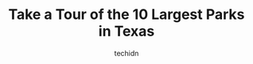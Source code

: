 ---
layout: ampstory
image: https://i0.wp.com/paketmu.com/wp-content/uploads/2023/06/pedernales-falls-state-park-0-in-texas-1686364379.jpeg?resize=640,853
author: techidn
featured: false
description: Explore the diverse Park scene in Texas, home to an incredible selection of 10 establishments catering to every taste. Whether youre in search of iconic favorites or undiscovered treasures,
title: Take a Tour of the 10 Largest Parks in Texas
cover:
   title: Take a Tour of the 10 Largest Parks in Texas
   subtitle: RICKPATE
   background: https://paketmu.com/wp-content/uploads/2023/06/pedernales-falls-state-park-0-in-texas-1686364379.jpeg

pages: 
 - layout: thirds
   top: <h1>#1 Palo Duro Canyon State Park</h1>
   bottom: "<p>What am amazing place!   Even with a very rainy week, the nature here is awe inspiring.  Campgrounds are well maintained.  Bathrooms with showers are great.  Roads are we</p>"
   background: https://paketmu.com/wp-content/uploads/2023/06/pedernales-falls-state-park-1-in-texas-1686364379.jpeg
   backgroundblur: true
 - layout: thirds
   top: <h1>#2 Big Bend National Park</h1>
   bottom: "<p>You have to remember going in that this is Big Bend national Park. Its remote, there are unpaved roads, some of the terrain is flat with tons of bushes,  and its hot. T</p>"
   background: https://paketmu.com/wp-content/uploads/2023/06/pedernales-falls-state-park-2-in-texas-1686364379.jpeg
   cta:
      link: https://paketmu.com/take-a-tour-of-the-10-largest-parks-in-texas/
      text: Take a Tour of the 10 Largest Parks in Texas
 - layout: thirds
   top: <h1>#3 Garner State Park</h1>
   bottom: "<p>One of the clearest kid friendly (wading) rivers in America that doesnt require hiking,repelling or 4x4 to access. although its spring fed, if the temp is above 100</p>"
   background: https://paketmu.com/wp-content/uploads/2023/06/pedernales-falls-state-park-3-in-texas-1686364380.jpeg
   cta:
      link: https://paketmu.com/take-a-tour-of-the-10-largest-parks-in-texas/
      text: Take a Tour of the 10 Largest Parks in Texas
 - layout: thirds
   top: <h1>#4 Pedernales Falls State Park</h1>
   bottom: "<p>2585 Park Rd 6026, Johnson City, TX 78636, United States</p>"
   background: https://images.unsplash.com/photo-1509114397022-ed747cca3f65?ixlib=rb-4.0.3&ixid=MnwxMjA3fDB8MHxwaG90by1wYWdlfHx8fGVufDB8fHx8&auto=format&fit=crop&w=640&h=853&q=80
   cta:
      link: https://paketmu.com/take-a-tour-of-the-10-largest-parks-in-texas/
      text: Take a Tour of the 10 Largest Parks in Texas
 - layout: thirds
   top: <h1>#5 Dinosaur Valley State Park</h1>
   bottom: "<p>Glen Rose, TX 76043, United States</p>"
   background: https://images.unsplash.com/photo-1553949345-eb786bb3f7ba?ixlib=rb-4.0.3&ixid=MnwxMjA3fDB8MHxwaG90by1wYWdlfHx8fGVufDB8fHx8&auto=format&fit=crop&w=640&h=853&q=80
   cta:
      link: https://paketmu.com/take-a-tour-of-the-10-largest-parks-in-texas/
      text: Take a Tour of the 10 Largest Parks in Texas
 - layout: thirds
   top: <h1>#6 Longhorn Cavern State Park</h1>
   bottom: "<p>6211 Park Road 4 S, Burnet, TX 78611, United States</p>"
   background: https://images.unsplash.com/photo-1489694553447-4c9339da310d?ixlib=rb-4.0.3&ixid=MnwxMjA3fDB8MHxwaG90by1wYWdlfHx8fGVufDB8fHx8&auto=format&fit=crop&w=640&h=853&q=80
   cta:
      link: https://paketmu.com/take-a-tour-of-the-10-largest-parks-in-texas/
      text: Take a Tour of the 10 Largest Parks in Texas
 - layout: thirds
   top: <h1>#7 Guadalupe River State Park</h1>
   bottom: "<p>3350 Park Rd 31, Texas 78070, United States</p>"
   background: https://images.unsplash.com/photo-1510906594845-bc082582c8cc?ixlib=rb-4.0.3&ixid=MnwxMjA3fDB8MHxwaG90by1wYWdlfHx8fGVufDB8fHx8&auto=format&fit=crop&w=640&h=853&q=80
   cta:
      link: https://paketmu.com/take-a-tour-of-the-10-largest-parks-in-texas/
      text: Take a Tour of the 10 Largest Parks in Texas
 - layout: thirds
   middle: Continue reading...
   background: https://images.unsplash.com/photo-1547366785-564103df7e13?ixlib=rb-4.0.3&ixid=MnwxMjA3fDB8MHxwaG90by1wYWdlfHx8fGVufDB8fHx8&auto=format&fit=crop&w=640&h=853&q=80
   cta:
      link: https://paketmu.com/take-a-tour-of-the-10-largest-parks-in-texas/
      text: Take a Tour of the 10 Largest Parks in Texas
      
---